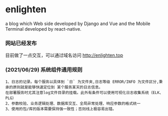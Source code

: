 # enlighten
a blog which Web side developed by Django and Vue and the Mobile Terminal developed by react-native.

### 网站已经发布

目前做了一点交互，可以通过域名访问 http://enlighten.top 

### (2021/06/29) 系统组件通用规则
```
1、日志的记录。每个服务以具体到 `日` 为文件夹,日志等级 ERROR/INFO 为文件区分,秉承的原则就是能够快速定位到 某个服务某天的日志信息。
在部署服务时尤其注意log文件目录的挂载。此外有条件可以使用可视化日志收集系统（ELK、PLG）
2、参数校验、业务逻辑处理、数据库交互、全局异常处理、响应参数的格式统一
3、使用的包/库的版本需要保持强一致性；否则线上极容易出错。
```